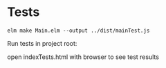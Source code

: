 # Tests

```
elm make Main.elm --output ../dist/mainTest.js
```

Run tests in project root:

open indexTests.html with browser to see test results
